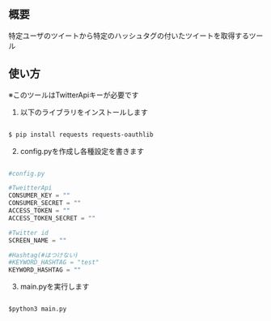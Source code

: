 ## 概要
特定ユーザのツイートから特定のハッシュタグの付いたツイートを取得するツール  


  
## 使い方
※このツールはTwitterApiキーが必要です  

1. 以下のライブラリをインストールします  

```bash

$ pip install requests requests-oauthlib

```

2. config.pyを作成し各種設定を書きます  

```python

#config.py

#TweitterApi
CONSUMER_KEY = ""
CONSUMER_SECRET = ""
ACCESS_TOKEN = ""
ACCESS_TOKEN_SECRET = ""

#Twitter id
SCREEN_NAME = ""

#Hashtag(#はつけない)
#KEYWORD_HASHTAG = "test"
KEYWORD_HASHTAG = ""

```

3. main.pyを実行します

```

$python3 main.py

````